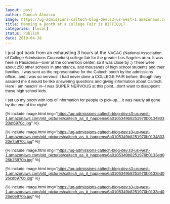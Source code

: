 ```yaml
---
layout: post
author: Dannah Almasco
image: https://ug-admissions-caltech-blog-dev.s3-us-west-1.amazonaws.com/old_pictures/caltech_as_it_happens/6a0105349b8251970b013480320cc9970c.jpg
title: Manning a Booth at a College Fair is DIFFICULT
categories: [local]
status: Publish
date: 2010-04-28
---
```


I just got back from an exhausting 3 hours at the <span lang="en-us"><font face="Arial" size="2">NACAC (National Association of College Admissions 
Counselors) college fair for the greater Los Angeles area. It was here in Pasadena---over at the convention center, so it was close by :) There were about 250 other schools in attendance, and thousands of high school students and their families. I was sent as the representative for the Caltech booth by the admissions office...and I was so nervous! I had never done a COLLEGE FAIR before, though they assured me it would be like answering questions and giving information about Caltech. Here I am headin' in--I was SUPER NERVOUS at this point...don't want to disappoint these high school kids.

<span lang="en-us"><font face="Arial" size="2"> I set up my booth with lots of information for people to pick-up....it was nearly all gone by the end of the night!

{% include image.html img="https://ug-admissions-caltech-blog-dev.s3-us-west-1.amazonaws.com/old_pictures/caltech_as_it_happens/6a0105349b8251970b013480320df6970c.jpg" %}

{% include image.html img="https://ug-admissions-caltech-blog-dev.s3-us-west-1.amazonaws.com/old_pictures/caltech_as_it_happens/6a0105349b8251970b013480320e7a970c.jpg" %}

{% include image.html img="https://ug-admissions-caltech-blog-dev.s3-us-west-1.amazonaws.com/old_pictures/caltech_as_it_happens/6a0105349b8251970b0133ed026b25970b.jpg" %}

{% include image.html img="https://ug-admissions-caltech-blog-dev.s3-us-west-1.amazonaws.com/old_pictures/caltech_as_it_happens/6a0105349b8251970b0133ed026cdb970b.jpg" %}

{% include image.html img="https://ug-admissions-caltech-blog-dev.s3-us-west-1.amazonaws.com/old_pictures/caltech_as_it_happens/6a0105349b8251970b0133ed026e0e970b.jpg" %}

